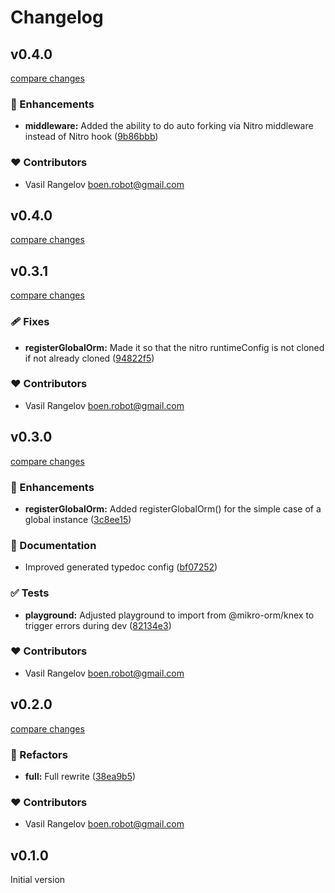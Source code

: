 # Changelog


## v0.4.0

[compare changes](https://github.com/boenrobot/nuxt-mikro-orm-module/compare/v0.3.1...v0.4.0)

### 🚀 Enhancements

- **middleware:** Added the ability to do auto forking via Nitro middleware instead of Nitro hook ([9b86bbb](https://github.com/boenrobot/nuxt-mikro-orm-module/commit/9b86bbb))

### ❤️ Contributors

- Vasil Rangelov <boen.robot@gmail.com>

## v0.4.0

[compare changes](https://github.com/boenrobot/nuxt-mikro-orm-module/compare/v0.3.1...v0.4.0)

## v0.3.1

[compare changes](https://github.com/boenrobot/nuxt-mikro-orm-module/compare/v0.3.0...v0.3.1)

### 🩹 Fixes

- **registerGlobalOrm:** Made it so that the nitro runtimeConfig is not cloned if not already cloned ([94822f5](https://github.com/boenrobot/nuxt-mikro-orm-module/commit/94822f5))

### ❤️ Contributors

- Vasil Rangelov <boen.robot@gmail.com>

## v0.3.0

[compare changes](https://github.com/boenrobot/nuxt-mikro-orm-module/compare/v0.2.0...v0.3.0)

### 🚀 Enhancements

- **registerGlobalOrm:** Added registerGlobalOrm() for the simple case of a global instance ([3c8ee15](https://github.com/boenrobot/nuxt-mikro-orm-module/commit/3c8ee15))

### 📖 Documentation

- Improved generated typedoc config ([bf07252](https://github.com/boenrobot/nuxt-mikro-orm-module/commit/bf07252))

### ✅ Tests

- **playground:** Adjusted playground to import from @mikro-orm/knex to trigger errors during dev ([82134e3](https://github.com/boenrobot/nuxt-mikro-orm-module/commit/82134e3))

### ❤️ Contributors

- Vasil Rangelov <boen.robot@gmail.com>

## v0.2.0

[compare changes](https://github.com/boenrobot/nuxt-mikro-orm-module/compare/v0.1.0...v0.2.0)

### 💅 Refactors

- **full:** Full rewrite ([38ea9b5](https://github.com/boenrobot/nuxt-mikro-orm-module/commit/38ea9b5))

### ❤️ Contributors

- Vasil Rangelov <boen.robot@gmail.com>

## v0.1.0
Initial version

